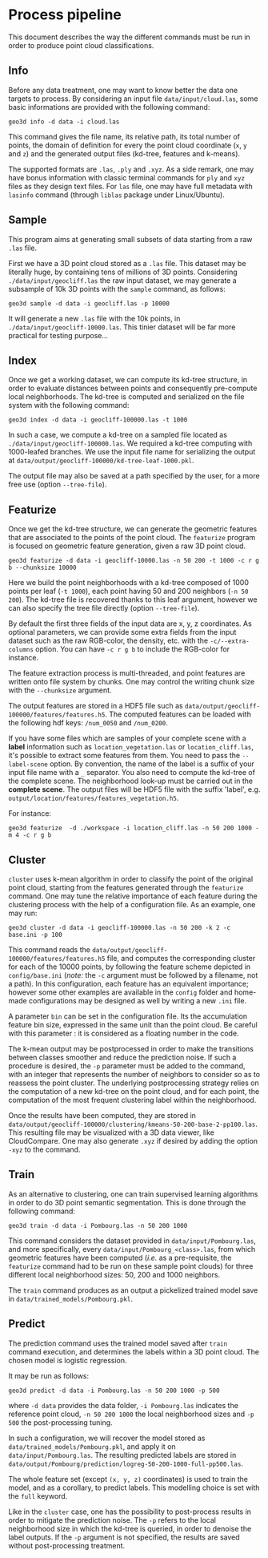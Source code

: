 # Process pipeline

This document describes the way the different commands must be run in order to
produce point cloud classifications.


## Info

Before any data treatment, one may want to know better the data one targets to
process. By considering an input file `data/input/cloud.las`, some basic
informations are provided with the following command:

```
geo3d info -d data -i cloud.las
```

This command gives the file name, its relative path, its total number of
points, the domain of definition for every the point cloud coordinate (`x`, `y`
and `z`) and the generated output files (kd-tree, features and k-means).

The supported formats are `.las`, `.ply` and `.xyz`. As a side remark, one may
have bonus information with classic terminal commands for `ply` and `xyz` files
as they design text files. For `las` file, one may have full metadata with
`lasinfo` command (through `liblas` package under Linux/Ubuntu).


## Sample

This program aims at generating small subsets of data starting from a raw
`.las` file.

First we have a 3D point cloud stored as a `.las` file. This dataset may be
literally huge, by containing tens of millions of 3D points. Considering
`./data/input/geocliff.las` the raw input dataset, we may generate a
subsample of 10k 3D points with the `sample` command, as follows:

```
geo3d sample -d data -i geocliff.las -p 10000
```

It will generate a new `.las` file with the 10k points, in
`./data/input/geocliff-10000.las`. This tinier dataset will be far more
practical for testing purpose...


## Index

Once we get a working dataset, we can compute its kd-tree structure, in order
to evaluate distances between points and consequently pre-compute local
neighborhoods. The kd-tree is computed and serialized on the file system with the following command:

```
geo3d index -d data -i geocliff-100000.las -t 1000
```

In such a case, we compute a kd-tree on a sampled file located as
`./data/input/geocliff-100000.las`. We required a kd-tree computing with
1000-leafed branches. We use the input file name for serializing the output at
`data/output/geocliff-100000/kd-tree-leaf-1000.pkl`.

The output file may also be saved at a path specified by the user, for a more
free use (option `--tree-file`).

## Featurize

Once we get the kd-tree structure, we can generate the geometric features that
are associated to the points of the point cloud. The `featurize` program is
focused on geometric feature generation, given a raw 3D point cloud.

```
geo3d featurize -d data -i geocliff-10000.las -n 50 200 -t 1000 -c r g b --chunksize 10000
```

Here we build the point neighborhoods with a kd-tree composed of 1000 points per leaf
(`-t 1000`), each point having 50 and 200 neighbors (`-n 50 200`). The kd-tree file
is recovered thanks to this leaf argument, however we can also specify the tree file
directly (option `--tree-file`).

By default the first three fields of the input data are x, y, z coordinates. As
optional parameters, we can provide some extra fields from the input dataset
such as the raw RGB-color, the density, etc. with the `-c/--extra-columns`
option. You can have `-c r g b` to include the RGB-color for instance.

The feature extraction process is multi-threaded, and point features are
written onto file system by chunks. One may control the writing chunk size with
the `--chunksize` argument.

The output features are stored in a HDF5 file such as
`data/output/geocliff-100000/features/features.h5`. The computed features can be
loaded with the following hdf keys: `/num_0050` and `/num_0200`.

If you have some files which are samples of your complete scene with a
**label** information such as `location_vegetation.las` or
`location_cliff.las`, it's possible to extract some features from them. You
need to pass the `--label-scene` option. By convention, the name of the label
is a suffix of your input file name with a `_` separator. You also need to
compute the kd-tree of the complete scene. The neighborhood look-up must be
carried out in the **complete scene**. The output files will be HDF5 file with
the suffix 'label', e.g. `output/location/features/features_vegetation.h5`.

For instance:

```
geo3d featurize  -d ./workspace -i location_cliff.las -n 50 200 1000 -m 4 -c r g b
```


## Cluster

`cluster` uses k-mean algorithm in order to classify the point of the original
point cloud, starting from the features generated through the `featurize`
command. One may tune the relative importance of each feature during the
clustering process with the help of a configuration file. As an example, one
may run:

```
geo3d cluster -d data -i geocliff-100000.las -n 50 200 -k 2 -c base.ini -p 100
```

This command reads the
`data/output/geocliff-100000/features/features.h5` file, and
computes the corresponding cluster for each of the 10000 points, by following
the feature scheme depicted in `config/base.ini` (*note:* the `-c` argument
must be followed by a filename, not a path). In this configuration, each
feature has an equivalent importance; however some other examples are available
in the `config` folder and home-made configurations may be designed as well by
writing a new `.ini` file.

A parameter `bin` can be set in the configuration file. Its the accumulation
feature bin size, expressed in the same unit than the point cloud. Be careful
with this parameter : it is considered as a floating number in the code.

The k-mean output may be postprocessed in order to make the transitions between
classes smoother and reduce the prediction noise. If such a procedure is
desired, the `-p` parameter must be added to the command, with an integer that
represents the number of neighbors to consider so as to reassess the point
cluster. The underlying postprocessing strategy relies on the computation of a
new kd-tree on the point cloud, and for each point, the computation of the most
frequent clustering label within the neighborhood.

Once the results have been computed, they are stored in
`data/output/geocliff-100000/clustering/kmeans-50-200-base-2-pp100.las`. This
resulting file may be visualized with a 3D data viewer, like CloudCompare. One
may also generate `.xyz` if desired by adding the option `-xyz` to the command.

## Train

As an alternative to clustering, one can train supervised learning algorithms
in order to do 3D point semantic segmentation. This is done through the following command:

```
geo3d train -d data -i Pombourg.las -n 50 200 1000
```

This command considers the dataset provided in `data/input/Pombourg.las`, and
more specifically, every `data/input/Pombourg_<class>.las`, from which
geometric features have been computed (*i.e.* as a pre-requisite, the
`featurize` command had to be run on these sample point clouds) for three
different local neighborhood sizes: 50, 200 and 1000 neighbors.

The `train` command produces as an output a pickelized trained model save in
`data/trained_models/Pombourg.pkl`.

## Predict

The prediction command uses the trained model saved after `train` command
execution, and determines the labels within a 3D point cloud. The chosen model
is logistic regression.

It may be run as follows:

```
geo3d predict -d data -i Pombourg.las -n 50 200 1000 -p 500
```

where `-d data` provides the data folder, `-i Pombourg.las` indicates the
reference point cloud, `-n 50 200 1000` the local neighborhood sizes and `-p
500` the post-processing tuning.

In such a configuration, we will recover the model stored as
`data/trained_models/Pombourg.pkl`, and apply it on
`data/input/Pombourg.las`. The resulting predicted labels are stored in
`data/output/Pombourg/prediction/logreg-50-200-1000-full-pp500.las`.

The whole feature set (except `(x, y, z)` coordinates) is used to train the
model, and as a corollary, to predict labels. This modelling choice is set with
the `full` keyword.

Like in the `cluster` case, one has the possibility to post-process results in
order to mitigate the prediction noise. The `-p` refers to the local
neighborhood size in which the kd-tree is queried, in order to denoise the
label outputs. If the `-p` argument is not specified, the results are saved
without post-processing treatment.
